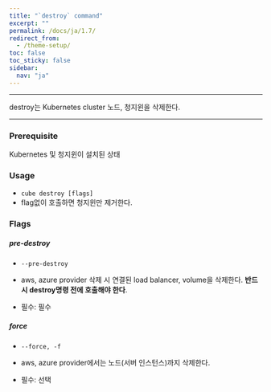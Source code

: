 ```yaml
---
title: "`destroy` command"
excerpt: ""
permalink: /docs/ja/1.7/
redirect_from:
  - /theme-setup/
toc: false
toc_sticky: false
sidebar:
  nav: "ja"
---
```


---
destroy는 Kubernetes cluster 노드, 청지윈을 삭제한다.

---

### Prerequisite

Kubernetes 및 청지윈이 설치된 상태

### Usage

* `cube destroy [flags]`
* flag없이 호출하면 청지윈만 제거한다.

### Flags

##### pre-destroy

* `--pre-destroy`

* aws, azure provider 삭제 시 연결된 load balancer, volume을 삭제한다. **반드시 destroy명령 전에 호출해야 한다**.

* 필수: 필수

##### force

* `--force, -f`

* aws, azure provider에서는 노드(서버 인스턴스)까지 삭제한다.

* 필수: 선택
